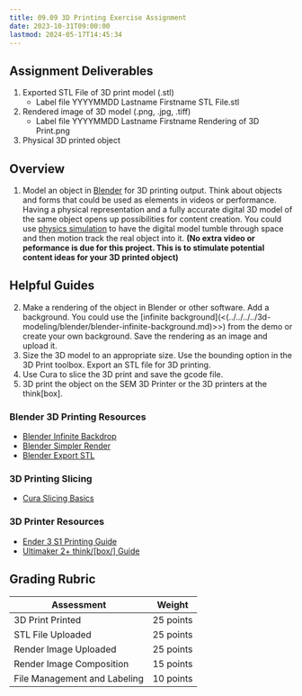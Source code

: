 ```yaml
---
title: 09.09 3D Printing Exercise Assignment
date: 2023-10-31T09:00:00
lastmod: 2024-05-17T14:45:34
---
```


## Assignment Deliverables

1. Exported STL File of 3D print model (.stl)
   - Label file YYYYMMDD Lastname Firstname STL File.stl
2. Rendered image of 3D model (.png, .jpg, .tiff)
   - Label file YYYYMMDD Lastname Firstname Rendering of 3D Print.png
3. Physical 3D printed object

## Overview

1. Model an object in [Blender](../../../../3d-modeling/blender/blender.md) for 3D printing output. Think about objects and forms that could be used as elements in videos or performance. Having a physical representation and a fully accurate digital 3D model of the same object opens up possibilities for content creation. You could use [physics simulation](../../../../3d-modeling/blender/rigid-body-physics-quick-start-tutorial-blender.md) to have the digital model tumble through space and then motion track the real object into it. **(No extra video or peformance is due for this project. This is to stimulate potential content ideas for your 3D printed object)**

## Helpful Guides

2. Make a rendering of the object in Blender or other software. Add a background. You could use the [infinite background](<(../../../../3d-modeling/blender/blender-infinite-background.md)>>) from the demo or create your own background. Save the rendering as an image and upload it.
3. Size the 3D model to an appropriate size. Use the bounding option in the 3D Print toolbox. Export an STL file for 3D printing.
4. Use Cura to slice the 3D print and save the gcode file.
5. 3D print the object on the SEM 3D Printer or the 3D printers at the think\[box\].

### Blender 3D Printing Resources

- [Blender Infinite Backdrop](../../../../3d-modeling/blender/infinite-background-blender.md)
- [Blender Simpler Render](../../../../3d-modeling/blender/simple-render-blender.md)
- [Blender Export STL](../../../../digital-fabrication/3d-printing/export-stl-blender.md)

### 3D Printing Slicing

- [Cura Slicing Basics](../../../../digital-fabrication/3d-printing/cura-slicing-basics.md)

### 3D Printer Resources

- [Ender 3 S1 Printing Guide]()
- [Ultimaker 2+ think/[box/] Guide](../../../../digital-fabrication/3d-printing/ultimaker-2-tutorial-thinkbox.md)

## Grading Rubric

<div class="responsive-table-markdown">

| Assessment                   | Weight    |
| ---------------------------- | --------- |
| 3D Print Printed             | 25 points |
| STL File Uploaded            | 25 points |
| Render Image Uploaded        | 25 points |
| Render Image Composition     | 15 points |
| File Management and Labeling | 10 points |

</div>
